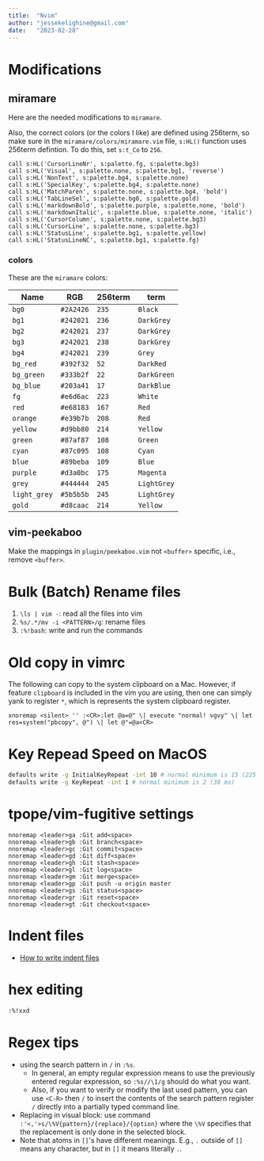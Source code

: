 ```yaml
---
title:  "Nvim"
author: "jessekelighine@gmail.com"
date:   "2023-02-28"
---
```


# Modifications

## miramare

Here are the needed modifications to `miramare`.

Also, the correct colors (or the colors I like) are defined using 256term, so make
sure in the `miramare/colors/miramare.vim` file, `s:HL()` function uses 256term
defintion.  To do this, set `s:t_Co` to `256`.

```vim
call s:HL('CursorLineNr', s:palette.fg, s:palette.bg3)
call s:HL('Visual', s:palette.none, s:palette.bg1, 'reverse')
call s:HL('NonText', s:palette.bg4, s:palette.none)
call s:HL('SpecialKey', s:palette.bg4, s:palette.none)
call s:HL('MatchParen', s:palette.none, s:palette.bg4, 'bold')
call s:HL('TabLineSel', s:palette.bg0, s:palette.gold)
call s:HL('markdownBold', s:palette.purple, s:palette.none, 'bold')
call s:HL('markdownItalic', s:palette.blue, s:palette.none, 'italic')
call s:HL('CursorColumn', s:palette.none, s:palette.bg3)
call s:HL('CursorLine', s:palette.none, s:palette.bg3)
call s:HL('StatusLine', s:palette.bg1, s:palette.yellow)
call s:HL('StatusLineNC', s:palette.bg1, s:palette.fg)
```

### colors

These are the `miramare` colors:

| Name         | RGB       | 256term | term        |
|--------------|-----------|---------|-------------|
| `bg0`        | `#2A2426` | `235`   | `Black`     |
| `bg1`        | `#242021` | `236`   | `DarkGrey`  |
| `bg2`        | `#242021` | `237`   | `DarkGrey`  |
| `bg3`        | `#242021` | `238`   | `DarkGrey`  |
| `bg4`        | `#242021` | `239`   | `Grey`      |
| `bg_red`     | `#392f32` | `52`    | `DarkRed`   |
| `bg_green`   | `#333b2f` | `22`    | `DarkGreen` |
| `bg_blue`    | `#203a41` | `17`    | `DarkBlue`  |
| `fg`         | `#e6d6ac` | `223`   | `White`     |
| `red`        | `#e68183` | `167`   | `Red`       |
| `orange`     | `#e39b7b` | `208`   | `Red`       |
| `yellow`     | `#d9bb80` | `214`   | `Yellow`    |
| `green`      | `#87af87` | `108`   | `Green`     |
| `cyan`       | `#87c095` | `108`   | `Cyan`      |
| `blue`       | `#89beba` | `109`   | `Blue`      |
| `purple`     | `#d3a0bc` | `175`   | `Magenta`   |
| `grey`       | `#444444` | `245`   | `LightGrey` |
| `light_grey` | `#5b5b5b` | `245`   | `LightGrey` |
| `gold`       | `#d8caac` | `214`   | `Yellow`    |

## vim-peekaboo

Make the mappings in `plugin/peekaboo.vim` not `<buffer>` specific, i.e., remove `<buffer>`.

# Bulk (Batch) Rename files

1. `\ls | vim -`: read all the files into vim
2. `%s/.*/mv -i <PATTERN>/g`: rename files
3. `:%!bash`: write and run the commands

# Old copy in vimrc

The following can copy to the system clipboard on a Mac.  However, if feature
`clipboard` is included in the vim you are using, then one can simply yank to
register `*`, which is represents the system clipboard register.

```vim
xnoremap <silent> '' :<CR>:let @a=@" \| execute "normal! vgvy" \| let res=system("pbcopy", @") \| let @"=@a<CR>
```

# Key Repead Speed on MacOS

```sh
defaults write -g InitialKeyRepeat -int 10 # normal minimum is 15 (225 ms)
defaults write -g KeyRepeat -int 1 # normal minimum is 2 (30 ms)
```

# tpope/vim-fugitive settings

```vim
nnoremap <leader>ga :Git add<space>
nnoremap <leader>gb :Git branch<space>
nnoremap <leader>gc :Git commit<space>
nnoremap <leader>gd :Git diff<space>
nnoremap <leader>gh :Git stash<space>
nnoremap <leader>gl :Git log<space>
nnoremap <leader>gm :Git merge<space>
nnoremap <leader>gp :Git push -u origin master
nnoremap <leader>gs :Git status<space>
nnoremap <leader>gr :Git reset<space>
nnoremap <leader>gt :Git checkout<space>
```

# Indent files

- [How to write indent files](https://psy.swansea.ac.uk/staff/carter/vim/vim_indent.htm)

# hex editing

```sh
:%!xxd
```
# Regex tips

- using the search pattern in `/` in `:%s`.
	- In general, an empty regular expression means to use the previously 
	  entered regular expression, so `:%s//\1/g` should do what you want.
	- Also, if you want to verify or modify the last used pattern, 
	  you can use `<C-R>` then `/` to insert the contents of the search 
	  pattern register `/` directly into a partially typed command line.
- Replacing in visual block: 
  use command `:'<,'>s/\%V{pattern}/{replace}/{option}` where the `\%V` 
  specifies that the replacement is only done in the selected block.
- Note that atoms in `[]`'s have different meanings. E.g., `.` outside of `[]`
  means any character, but in `[]` it means literally `.`.

